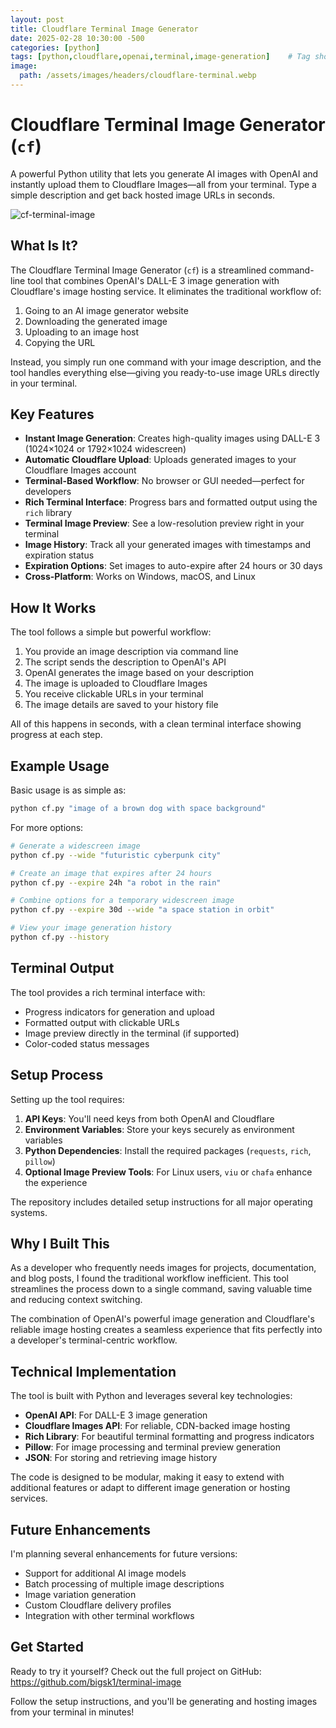 ```yaml
---
layout: post
title: Cloudflare Terminal Image Generator
date: 2025-02-28 10:30:00 -500
categories: [python]
tags: [python,cloudflare,openai,terminal,image-generation]    # Tag should always be in lowercase
image:
  path: /assets/images/headers/cloudflare-terminal.webp
---
```


# Cloudflare Terminal Image Generator (`cf`)

A powerful Python utility that lets you generate AI images with OpenAI and instantly upload them to Cloudflare Images—all from your terminal. Type a simple description and get back hosted image URLs in seconds.

![cf-terminal-image](https://imagedelivery.net/WfhVb8dSNAAvdXUdMfBuPQ/68793d07-652f-4d7a-07fc-2e5f65305100/public)

## What Is It?

The Cloudflare Terminal Image Generator (`cf`) is a streamlined command-line tool that combines OpenAI's DALL-E 3 image generation with Cloudflare's image hosting service. It eliminates the traditional workflow of:

1. Going to an AI image generator website
2. Downloading the generated image
3. Uploading to an image host
4. Copying the URL

Instead, you simply run one command with your image description, and the tool handles everything else—giving you ready-to-use image URLs directly in your terminal.

## Key Features

- **Instant Image Generation**: Creates high-quality images using DALL-E 3 (1024×1024 or 1792×1024 widescreen)
- **Automatic Cloudflare Upload**: Uploads generated images to your Cloudflare Images account
- **Terminal-Based Workflow**: No browser or GUI needed—perfect for developers
- **Rich Terminal Interface**: Progress bars and formatted output using the `rich` library
- **Terminal Image Preview**: See a low-resolution preview right in your terminal
- **Image History**: Track all your generated images with timestamps and expiration status
- **Expiration Options**: Set images to auto-expire after 24 hours or 30 days
- **Cross-Platform**: Works on Windows, macOS, and Linux

## How It Works

The tool follows a simple but powerful workflow:

1. You provide an image description via command line
2. The script sends the description to OpenAI's API
3. OpenAI generates the image based on your description
4. The image is uploaded to Cloudflare Images
5. You receive clickable URLs in your terminal
6. The image details are saved to your history file

All of this happens in seconds, with a clean terminal interface showing progress at each step.

## Example Usage

Basic usage is as simple as:

```bash
python cf.py "image of a brown dog with space background"
```

For more options:

```bash
# Generate a widescreen image
python cf.py --wide "futuristic cyberpunk city"

# Create an image that expires after 24 hours
python cf.py --expire 24h "a robot in the rain"

# Combine options for a temporary widescreen image
python cf.py --expire 30d --wide "a space station in orbit"

# View your image generation history
python cf.py --history
```

## Terminal Output

The tool provides a rich terminal interface with:

- Progress indicators for generation and upload
- Formatted output with clickable URLs
- Image preview directly in the terminal (if supported)
- Color-coded status messages


## Setup Process

Setting up the tool requires:

1. **API Keys**: You'll need keys from both OpenAI and Cloudflare
2. **Environment Variables**: Store your keys securely as environment variables
3. **Python Dependencies**: Install the required packages (`requests`, `rich`, `pillow`)
4. **Optional Image Preview Tools**: For Linux users, `viu` or `chafa` enhance the experience

The repository includes detailed setup instructions for all major operating systems.


## Why I Built This

As a developer who frequently needs images for projects, documentation, and blog posts, I found the traditional workflow inefficient. This tool streamlines the process down to a single command, saving valuable time and reducing context switching.

The combination of OpenAI's powerful image generation and Cloudflare's reliable image hosting creates a seamless experience that fits perfectly into a developer's terminal-centric workflow.

## Technical Implementation

The tool is built with Python and leverages several key technologies:

- **OpenAI API**: For DALL-E 3 image generation
- **Cloudflare Images API**: For reliable, CDN-backed image hosting
- **Rich Library**: For beautiful terminal formatting and progress indicators
- **Pillow**: For image processing and terminal preview generation
- **JSON**: For storing and retrieving image history

The code is designed to be modular, making it easy to extend with additional features or adapt to different image generation or hosting services.



## Future Enhancements

I'm planning several enhancements for future versions:

- Support for additional AI image models
- Batch processing of multiple image descriptions
- Image variation generation
- Custom Cloudflare delivery profiles
- Integration with other terminal workflows

## Get Started

Ready to try it yourself? Check out the full project on GitHub: https://github.com/bigsk1/terminal-image


Follow the setup instructions, and you'll be generating and hosting images from your terminal in minutes! 